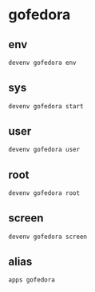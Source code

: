 # gofedora

## env
```sh
devenv gofedora env
```

## sys
```sh
devenv gofedora start
```

## user
```sh interactive
devenv gofedora user
```

## root
```sh interactive
devenv gofedora root
```

## screen
```sh interactive
devenv gofedora screen
```

## alias
```sh interactive
apps gofedora
```
